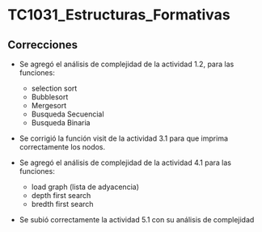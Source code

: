 # TC1031_Estructuras_Formativas

## Correcciones

- Se agregó el análisis de complejidad de la actividad 1.2, para las funciones:

  - selection sort
  - Bubblesort
  - Mergesort
  - Busqueda Secuencial
  - Busqueda Binaria

- Se corrigió la función
  visit de la actividad 3.1 para que imprima correctamente los nodos.

- Se agregó el análisis de complejidad de la actividad 4.1 para las funciones:

  - load graph (lista de adyacencia)
  - depth first search
  - bredth first search

- Se subió correctamente la actividad 5.1 con su análisis de complejidad
